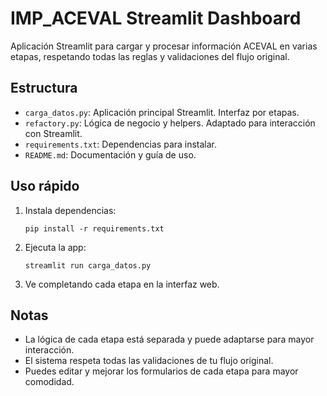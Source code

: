 # IMP_ACEVAL Streamlit Dashboard

Aplicación Streamlit para cargar y procesar información ACEVAL en varias etapas, respetando todas las reglas y validaciones del flujo original.

## Estructura

- `carga_datos.py`: Aplicación principal Streamlit. Interfaz por etapas.
- `refactory.py`: Lógica de negocio y helpers. Adaptado para interacción con Streamlit.
- `requirements.txt`: Dependencias para instalar.
- `README.md`: Documentación y guía de uso.

## Uso rápido

1. Instala dependencias:
   ```
   pip install -r requirements.txt
   ```
2. Ejecuta la app:
   ```
   streamlit run carga_datos.py
   ```
3. Ve completando cada etapa en la interfaz web.

## Notas

- La lógica de cada etapa está separada y puede adaptarse para mayor interacción.
- El sistema respeta todas las validaciones de tu flujo original.
- Puedes editar y mejorar los formularios de cada etapa para mayor comodidad.
